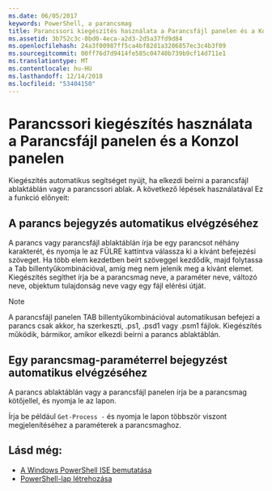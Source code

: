 ```yaml
---
ms.date: 06/05/2017
keywords: PowerShell, a parancsmag
title: Parancssori kiegészítés használata a Parancsfájl panelen és a Konzol panelen
ms.assetid: 3b752c3c-0bd0-4eca-a2d3-2d5a37fd9d84
ms.openlocfilehash: 24a3f00987ff5ca4bf82d1a3206857ec3c4b3f09
ms.sourcegitcommit: 00ff76d7d9414fe585c04740b739b9cf14d711e1
ms.translationtype: MT
ms.contentlocale: hu-HU
ms.lasthandoff: 12/14/2018
ms.locfileid: "53404150"
---
```

# <a name="how-to-use-tab-completion-in-the-script-pane-and-console-pane"></a>Parancssori kiegészítés használata a Parancsfájl panelen és a Konzol panelen

Kiegészítés automatikus segítséget nyújt, ha elkezdi beírni a parancsfájl ablaktáblán vagy a parancssori ablak. A következő lépések használatával Ez a funkció előnyeit:

## <a name="to-automatically-complete-a-command-entry"></a>A parancs bejegyzés automatikus elvégzéséhez

A parancs vagy parancsfájl ablaktáblán írja be egy parancsot néhány karakterét, és nyomja le az FÜLRE kattintva válassza ki a kívánt befejezési szöveget. Ha több elem kezdetben beírt szöveggel kezdődik, majd folytassa a Tab billentyűkombinációval, amíg meg nem jelenik meg a kívánt elemet. Kiegészítés segíthet írja be a parancsmag neve, a paraméter neve, változó neve, objektum tulajdonság neve vagy egy fájl elérési útját.

> [!NOTE]
> A parancsfájl panelen TAB billentyűkombinációval automatikusan befejezi a parancs csak akkor, ha szerkeszti, .ps1, .psd1 vagy .psm1 fájlok. Kiegészítés működik, bármikor, amikor elkezdi beírni a parancs ablaktáblán.

## <a name="to-automatically-complete-a-cmdlet-parameter-entry"></a>Egy parancsmag-paraméterrel bejegyzést automatikus elvégzéséhez

A parancs ablaktáblán vagy a parancsfájl panelen írja be a parancsmag kötőjellel, és nyomja le az lapon.

Írja be például `Get-Process -` és nyomja le lapon többször viszont megjelenítéséhez a paraméterek a parancsmaghoz.

## <a name="see-also"></a>Lásd még:

- [A Windows PowerShell ISE bemutatása](Introducing-the-Windows-PowerShell-ISE.md)
- [PowerShell-lap létrehozása](How-to-Create-a-PowerShell-Tab-in-Windows-PowerShell-ISE.md)

